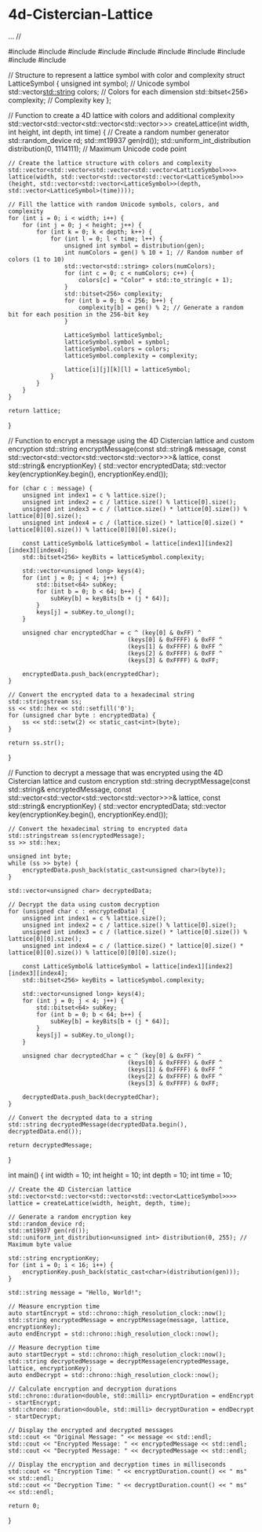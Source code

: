 # 4d-Cistercian-Lattice
...
//


#include <iostream>
#include <vector>
#include <random>
#include <bitset>
#include <fstream>
#include <memory>
#include <thread>
#include <sstream>
#include <iomanip>
#include <chrono>

// Structure to represent a lattice symbol with color and complexity
struct LatticeSymbol {
    unsigned int symbol;            // Unicode symbol
    std::vector<std::string> colors; // Colors for each dimension
    std::bitset<256> complexity;    // Complexity key
};

// Function to create a 4D lattice with colors and additional complexity
std::vector<std::vector<std::vector<std::vector<LatticeSymbol>>>> createLattice(int width, int height, int depth, int time) {
    // Create a random number generator
    std::random_device rd;
    std::mt19937 gen(rd());
    std::uniform_int_distribution<unsigned int> distribution(0, 1114111); // Maximum Unicode code point

    // Create the lattice structure with colors and complexity
    std::vector<std::vector<std::vector<std::vector<LatticeSymbol>>>> lattice(width, std::vector<std::vector<std::vector<LatticeSymbol>>>(height, std::vector<std::vector<LatticeSymbol>>(depth, std::vector<LatticeSymbol>(time))));

    // Fill the lattice with random Unicode symbols, colors, and complexity
    for (int i = 0; i < width; i++) {
        for (int j = 0; j < height; j++) {
            for (int k = 0; k < depth; k++) {
                for (int l = 0; l < time; l++) {
                    unsigned int symbol = distribution(gen);
                    int numColors = gen() % 10 + 1; // Random number of colors (1 to 10)
                    std::vector<std::string> colors(numColors);
                    for (int c = 0; c < numColors; c++) {
                        colors[c] = "Color" + std::to_string(c + 1);
                    }
                    std::bitset<256> complexity;
                    for (int b = 0; b < 256; b++) {
                        complexity[b] = gen() % 2; // Generate a random bit for each position in the 256-bit key
                    }

                    LatticeSymbol latticeSymbol;
                    latticeSymbol.symbol = symbol;
                    latticeSymbol.colors = colors;
                    latticeSymbol.complexity = complexity;

                    lattice[i][j][k][l] = latticeSymbol;
                }
            }
        }
    }

    return lattice;
}

// Function to encrypt a message using the 4D Cistercian lattice and custom encryption
std::string encryptMessage(const std::string& message, const std::vector<std::vector<std::vector<std::vector<LatticeSymbol>>>>& lattice, const std::string& encryptionKey) {
    std::vector<unsigned char> encryptedData;
    std::vector<unsigned char> key(encryptionKey.begin(), encryptionKey.end());

    for (char c : message) {
        unsigned int index1 = c % lattice.size();
        unsigned int index2 = c / lattice.size() % lattice[0].size();
        unsigned int index3 = c / (lattice.size() * lattice[0].size()) % lattice[0][0].size();
        unsigned int index4 = c / (lattice.size() * lattice[0].size() * lattice[0][0].size()) % lattice[0][0][0].size();

        const LatticeSymbol& latticeSymbol = lattice[index1][index2][index3][index4];
        std::bitset<256> keyBits = latticeSymbol.complexity;

        std::vector<unsigned long> keys(4);
        for (int j = 0; j < 4; j++) {
            std::bitset<64> subKey;
            for (int b = 0; b < 64; b++) {
                subKey[b] = keyBits[b + (j * 64)];
            }
            keys[j] = subKey.to_ulong();
        }

        unsigned char encryptedChar = c ^ (key[0] & 0xFF) ^
                                      (keys[0] & 0xFFFF) & 0xFF ^
                                      (keys[1] & 0xFFFF) & 0xFF ^
                                      (keys[2] & 0xFFFF) & 0xFF ^
                                      (keys[3] & 0xFFFF) & 0xFF;

        encryptedData.push_back(encryptedChar);
    }

    // Convert the encrypted data to a hexadecimal string
    std::stringstream ss;
    ss << std::hex << std::setfill('0');
    for (unsigned char byte : encryptedData) {
        ss << std::setw(2) << static_cast<int>(byte);
    }

    return ss.str();
}

// Function to decrypt a message that was encrypted using the 4D Cistercian lattice and custom encryption
std::string decryptMessage(const std::string& encryptedMessage, const std::vector<std::vector<std::vector<std::vector<LatticeSymbol>>>>& lattice, const std::string& encryptionKey) {
    std::vector<unsigned char> encryptedData;
    std::vector<unsigned char> key(encryptionKey.begin(), encryptionKey.end());

    // Convert the hexadecimal string to encrypted data
    std::stringstream ss(encryptedMessage);
    ss >> std::hex;

    unsigned int byte;
    while (ss >> byte) {
        encryptedData.push_back(static_cast<unsigned char>(byte));
    }

    std::vector<unsigned char> decryptedData;

    // Decrypt the data using custom decryption
    for (unsigned char c : encryptedData) {
        unsigned int index1 = c % lattice.size();
        unsigned int index2 = c / lattice.size() % lattice[0].size();
        unsigned int index3 = c / (lattice.size() * lattice[0].size()) % lattice[0][0].size();
        unsigned int index4 = c / (lattice.size() * lattice[0].size() * lattice[0][0].size()) % lattice[0][0][0].size();

        const LatticeSymbol& latticeSymbol = lattice[index1][index2][index3][index4];
        std::bitset<256> keyBits = latticeSymbol.complexity;

        std::vector<unsigned long> keys(4);
        for (int j = 0; j < 4; j++) {
            std::bitset<64> subKey;
            for (int b = 0; b < 64; b++) {
                subKey[b] = keyBits[b + (j * 64)];
            }
            keys[j] = subKey.to_ulong();
        }

        unsigned char decryptedChar = c ^ (key[0] & 0xFF) ^
                                      (keys[0] & 0xFFFF) & 0xFF ^
                                      (keys[1] & 0xFFFF) & 0xFF ^
                                      (keys[2] & 0xFFFF) & 0xFF ^
                                      (keys[3] & 0xFFFF) & 0xFF;

        decryptedData.push_back(decryptedChar);
    }

    // Convert the decrypted data to a string
    std::string decryptedMessage(decryptedData.begin(), decryptedData.end());

    return decryptedMessage;
}

int main() {
    int width = 10;
    int height = 10;
    int depth = 10;
    int time = 10;

    // Create the 4D Cistercian lattice
    std::vector<std::vector<std::vector<std::vector<LatticeSymbol>>>> lattice = createLattice(width, height, depth, time);

    // Generate a random encryption key
    std::random_device rd;
    std::mt19937 gen(rd());
    std::uniform_int_distribution<unsigned int> distribution(0, 255); // Maximum byte value

    std::string encryptionKey;
    for (int i = 0; i < 16; i++) {
        encryptionKey.push_back(static_cast<char>(distribution(gen)));
    }

    std::string message = "Hello, World!";

    // Measure encryption time
    auto startEncrypt = std::chrono::high_resolution_clock::now();
    std::string encryptedMessage = encryptMessage(message, lattice, encryptionKey);
    auto endEncrypt = std::chrono::high_resolution_clock::now();

    // Measure decryption time
    auto startDecrypt = std::chrono::high_resolution_clock::now();
    std::string decryptedMessage = decryptMessage(encryptedMessage, lattice, encryptionKey);
    auto endDecrypt = std::chrono::high_resolution_clock::now();

    // Calculate encryption and decryption durations
    std::chrono::duration<double, std::milli> encryptDuration = endEncrypt - startEncrypt;
    std::chrono::duration<double, std::milli> decryptDuration = endDecrypt - startDecrypt;

    // Display the encrypted and decrypted messages
    std::cout << "Original Message: " << message << std::endl;
    std::cout << "Encrypted Message: " << encryptedMessage << std::endl;
    std::cout << "Decrypted Message: " << decryptedMessage << std::endl;

    // Display the encryption and decryption times in milliseconds
    std::cout << "Encryption Time: " << encryptDuration.count() << " ms" << std::endl;
    std::cout << "Decryption Time: " << decryptDuration.count() << " ms" << std::endl;

    return 0;
}
